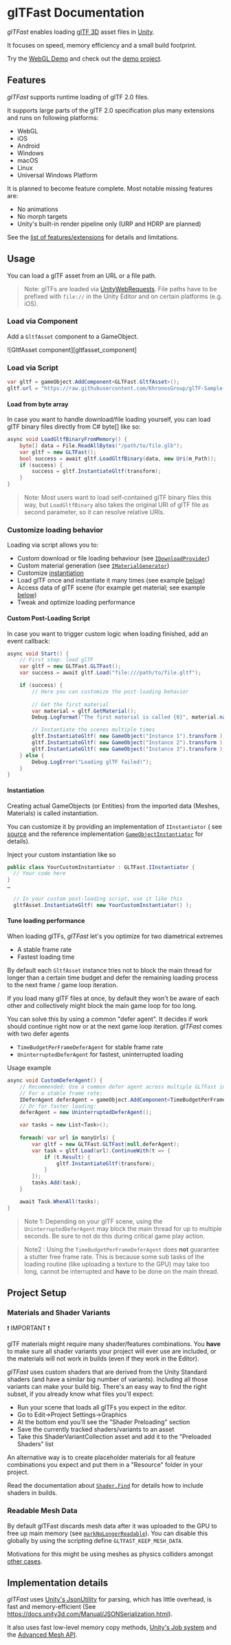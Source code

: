 # glTFast Documentation

*glTFast* enables loading [glTF 3D](https://www.khronos.org/gltf) asset files in [Unity](https://unity.com).

It focuses on speed, memory efficiency and a small build footprint.

Try the [WebGL Demo][gltfast-web-demo] and check out the [demo project](https://github.com/atteneder/glTFastDemo).

## Features

*glTFast* supports runtime loading of glTF 2.0 files.

It supports large parts of the glTF 2.0 specification plus many extensions and runs on following platforms:

- WebGL
- iOS
- Android
- Windows
- macOS
- Linux
- Universal Windows Platform

It is planned to become feature complete. Most notable missing features are:

- No animations
- No morph targets
- Unity's built-in render pipeline only (URP and HDRP are planned)

See the [list of features/extensions](./features.md) for details and limitations.

## Usage

You can load a glTF asset from an URL or a file path.

> Note: glTFs are loaded via [UnityWebRequests](https://docs.unity3d.com/ScriptReference/Networking.UnityWebRequest.html). File paths have to be prefixed with `file://` in the Unity Editor and on certain platforms (e.g. iOS).

### Load via Component

Add a `GltfAsset` component to a GameObject.

![GltfAsset component][gltfasset_component]

### Load via Script

```C#
var gltf = gameObject.AddComponent<GLTFast.GltfAsset>();
gltf.url = "https://raw.githubusercontent.com/KhronosGroup/glTF-Sample-Models/master/2.0/Duck/glTF/Duck.gltf";
```

#### Load from byte array

In case you want to handle download/file loading yourself, you can load glTF binary files directly from C# byte[] like so:

```csharp
async void LoadGltfBinaryFromMemory() {
    byte[] data = File.ReadAllBytes("/path/to/file.glb");
    var gltf = new GLTFast();
    bool success = await gltf.LoadGltfBinary(data, new Uri(m_Path));
    if (success) {
        success = gltf.InstantiateGltf(transform);
    }
}
```

> Note: Most users want to load self-contained glTF binary files this way, but `LoadGltfBinary` also takes the original URI of glTF file as second parameter, so it can resolve relative URIs.

### Customize loading behavior

Loading via script allows you to:

- Custom download or file loading behaviour (see [`IDownloadProvider`](../Runtime/Scripts/IDownload.cs))
- Custom material generation (see [`IMaterialGenerator`](../Runtime/Scripts/IMaterialGenerator.cs))
- Customize [instantiation](#Instantiation)
- Load glTF once and instantiate it many times (see example [below](#custom-post-loading-Script))
- Access data of glTF scene (for example get material; see example [below](#custom-post-loading-Script))
- Tweak and optimize loading performance

#### Custom Post-Loading Script

In case you want to trigger custom logic when loading finished, add an event callback:

```C#
async void Start() {
    // First step: load glTF
    var gltf = new GLTFast.GLTFast();
    var success = await gltf.Load("file:///path/to/file.gltf");

    if (success) {
        // Here you can customize the post-loading behavior
        
        // Get the first material
        var material = gltf.GetMaterial();
        Debug.LogFormat("The first material is called {0}", material.name);

        // Instantiate the scenes multiple times
        gltf.InstantiateGltf( new GameObject("Instance 1").transform );
        gltf.InstantiateGltf( new GameObject("Instance 2").transform );
        gltf.InstantiateGltf( new GameObject("Instance 3").transform );
    } else {
        Debug.LogError("Loading glTF failed!");
    }
}
```

#### Instantiation

Creating actual GameObjects (or Entities) from the imported data (Meshes, Materials) is called instantiation.

You can customize it by providing an implementation of `IInstantiator` ( see [source](./Runtime/Scripts/IInstatiator.cs) and the reference implementation [`GameObjectInstantiator`](./Runtime/Scripts/GameObjectInstantiator.cs) for details).

Inject your custom instantiation like so

```csharp
public class YourCustomInstantiator : GLTFast.IInstantiator {
  // Your code here
}
…

  // In your custom post-loading script, use it like this
  gltfAsset.InstantiateGltf( new YourCustomInstantiator() );
```

#### Tune loading performance

When loading glTFs, *glTFast* let's you optimize for two diametrical extremes

- A stable frame rate
- Fastest loading time

By default each `GltfAsset` instance tries not to block the main thread for longer than a certain time budget and defer the remaining loading process to the next frame / game loop iteration.

If you load many glTF files at once, by default they won't be aware of each other and collectively might block the main game loop for too long.

You can solve this by using a common "defer agent". It decides if work should continue right now or at the next game loop iteration. *glTFast* comes with two defer agents

- `TimeBudgetPerFrameDeferAgent` for stable frame rate
- `UninterruptedDeferAgent` for fastest, uninterrupted loading

Usage example

```C#
async void CustomDeferAgent() {
    // Recommended: Use a common defer agent across multiple GLTFast instances!
    // For a stable frame rate:
    IDeferAgent deferAgent = gameObject.AddComponent<TimeBudgetPerFrameDeferAgent>();
    // Or for faster loading:
    deferAgent = new UninterruptedDeferAgent();

    var tasks = new List<Task>();
    
    foreach( var url in manyUrls) {
        var gltf = new GLTFast.GLTFast(null,deferAgent);
        var task = gltf.Load(url).ContinueWith(t => {
            if (t.Result) {
                gltf.InstantiateGltf(transform);
            }
        });
        tasks.Add(task);
    }

    await Task.WhenAll(tasks);
}
```

> Note 1: Depending on your glTF scene, using the `UninterruptedDeferAgent` may block the main thread for up to multiple seconds. Be sure to not do this during critical game play action.

> Note2 : Using the `TimeBudgetPerFrameDeferAgent` does **not** guarantee a stutter free frame rate. This is because some sub tasks of the loading routine (like uploading a texture to the GPU) may take too long, cannot be interrupted and **have** to be done on the main thread.

## Project Setup

### Materials and Shader Variants

❗ IMPORTANT ❗

glTF materials might require many shader/features combinations. You **have** to make sure all shader variants your project will ever use are included, or the materials will not work in builds (even if they work in the Editor).

*glTFast* uses custom shaders that are derived from the Unity Standard shaders (and have a similar big number of variants). Including all those variants can make your build big. There's an easy way to find the right subset, if you already know what files you'll expect:

- Run your scene that loads all glTFs you expect in the editor.
- Go to Edit->Project Settings->Graphics
- At the bottom end you'll see the "Shader Preloading" section
- Save the currently tracked shaders/variants to an asset
- Take this ShaderVariantCollection asset and add it to the "Preloaded Shaders" list

An alternative way is to create placeholder materials for all feature combinations you expect and put them in a "Resource" folder in your project.

Read the documentation about [`Shader.Find`](https://docs.unity3d.com/ScriptReference/Shader.Find.html) for details how to include shaders in builds.

### Readable Mesh Data

By default glTFast discards mesh data after it was uploaded to the GPU to free up main memory (see [`markNoLongerReadable`](https://docs.unity3d.com/ScriptReference/Mesh.UploadMeshData.html)). You can disable this globally by using the scripting define `GLTFAST_KEEP_MESH_DATA`.

Motivations for this might be using meshes as physics colliders amongst [other cases](https://docs.unity3d.com/ScriptReference/Mesh-isReadable.html).

## Implementation details

*glTFast* uses [Unity's JsonUtility](https://docs.unity3d.com/ScriptReference/JsonUtility.html) for parsing, which has little overhead, is fast and memory-efficient (See <https://docs.unity3d.com/Manual/JSONSerialization.html>).

It also uses fast low-level memory copy methods, [Unity's Job system](https://docs.unity3d.com/Manual/JobSystem.html) and the [Advanced Mesh API](https://docs.unity3d.com/ScriptReference/Mesh.html).

[gltfast-web-demo]: https://gltf.pixel.engineer
